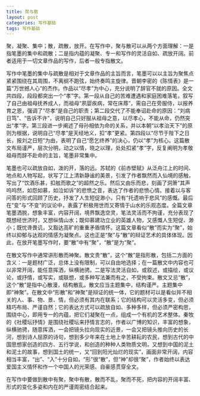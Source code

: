 ```yaml
---
title: 聚与散
layout: post
categories: 写作基础
tags: 写作基础
---
```


聚，凝聚、集中；散，疏散，放开。在写作中，聚与散可以从两个方面理解：一是指笔墨的集中和疏散；二是指内蕴的凝聚、专一和写作的灵活自如、疏放开阔。前者适用于一切文章作品的写作，后者一般专指散文。

写作中笔墨的集中与疏散是相对于文章作品的主旨而言，笔墨可以以主旨为聚焦点紧紧围绕在其周围，不离纲不跑弦，始终奏鸣主旋律。晋朝李密的《陈情表》是一篇“万世撼人心”的杰作。作品以“尽孝”为中心，充分说明了辞官不就的原因。全文共四段，段段都突出一个“孝”字。第一段从自己的苦难遭遇和家庭困难落笔，叙写了自己由祖母抚养成人，而祖母“夙婴疾病，常在床蓐”，需自己在旁服侍，以报养育之恩，强调了“尽孝”是自己的职责；第二段交代了不能奉诏赴命的原因：“刘病日笃”、“告诉不许”，说明自己只好服从祖母之意，以尽孝心，不能从命，仍然突出“孝”字。第三段进一步阐述了母孙相依为命的关系，并以本朝“以孝治天下”的原则为根据，说明自己“尽孝”是天经地义，扣“孝”更紧。第四段以“尽节于陛下之日长，报刘之日短”为由，表明了自己“愿乞终养”的决心，仍以“孝”为核心。这篇散文布局谨严，层次分明，动之以情，晓之以理，处处扣紧“孝”字，反复阐明为孝敬祖母而辞不赴命的主旨，笔墨非常集中。

笔墨也可以疏放自如，泼的开，落的远。苏轼的《前赤壁赋》从泛舟江上的时间、地点和人物写起，状写了江上清新静谧的美景，引发了作者飘然而入仙境的感触，写出了“饮酒乐甚，扣舷而歌之”的超然之乐。然后又由乐而悲，刻画了洞箫“其声呜呜然，如怨如慕，如泣如诉”的悲愤之音，表达了作者的悲愤心情。接着以与客问答的形式回顾了历史，抒发了人生短促渺小，只有“托遗响于悲风”的感慨。最后在“变”与“不变”的议论中，表露了积极用世而又寄情于山水的乐观态度。全篇文章笔墨洒脱，想象丰富，内容开阔，境界飘逸空灵，笔法灵活而不拘谨，充分表现了既想经世济时，又想纵情山水；既仰慕建功立业的英雄人物，又感慨人生短促、渺小；既忧谗畏讥，又豁达高旷的重重矛盾情怀。这篇文章看似“散”而实为“聚”，始终以抑郁与达观的情感为凝聚点。这也正是“聚”与“散”的辩证艺术的具体体现。因此，在放开笔墨写作时，要“散”中有“聚”，“散”是为“聚”。

在散文写作中通常讲形散而神聚。散文贵“散”，这个“散”是指形散，包括二方面的含义：一是题材广泛，总体上没有限制，可以自由地选择；在一篇散文中内容也可以非常开阔，能任意挥洒，纵横驰骋。二是写法灵活自如，或叙述，或描绘，或议论，或抒情，或写实，或联想，或多种写法兼而有之，不受拘束。散文又忌“散”，这个“散”是指中心散漫，结构散乱。散文应当主题集中，结构谨严。主题集中即“神聚”。在散文中“形散”和“神聚”是辩证的统一体，它的题材可以是看似并不相关的人、事、物、景、情，但必须有其内在联系；它的结构可以灵活多变，但必须精巧布局、严谨自然；它的表达方式可以疏放自如、多种多样，但必须严密构思，围绕中心，即用专一的内蕴，把它们凝聚在一点，组成一个有机的艺术整体。秦牧的《社稷坛抒情》是围绕社稷坛来抒情言志的，作者以广博的知识，丰富的想象，纵横驰骋，随意挥洒，一会把镜头拉向现实的近景，一会又把镜头推向历史的长河，想到诗人屈原的诗句，想到多少年来在土地上辛苦耕耘的农民，想到古代的中国思想家创造的四方、五行学说，和创造的种种人类物质文明，又想到中国的泥土和泥土的故事，想到国土的统一，又“回到阳光灿烂的现实”，画面非常开阔，内容相当丰富，“出”、“入”十分自如，“形”很“散”，但“神”却很“聚”，作者始终以表达爱国主义情怀和作一个中国人的光荣感、自豪感贯穿全文。

在写作中要做到散中有聚，聚中有散，散而不乱，聚而不死，把内容的开阔丰富、形式的变化多姿和内在的严谨周密结合起来。 